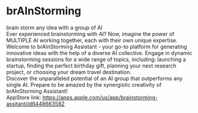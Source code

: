 # brAInStorming
brain storm any idea with a group of AI\
Ever experienced brainstorming with AI? Now, imagine the power of MULTIPLE AI working together, each with their own unique expertise.\
Welcome to brAInStorming Assistant - your go-to platform for generating innovative ideas with the help of a diverse AI collective. Engage in dynamic brainstorming sessions for a wide range of topics, including: launching a startup, finding the perfect birthday gift, planning your next research project, or choosing your dream travel destination.\
Discover the unparalleled potential of an AI group that outperforms any single AI. Prepare to be amazed by the synergistic creativity of brAInStorming Assistant!\
AppStore link: https://apps.apple.com/us/app/brainstorming-assitant/id6448663582


